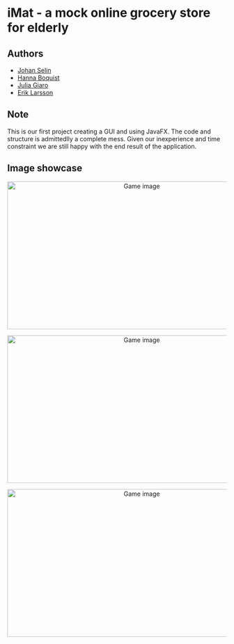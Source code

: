 # iMat - a mock online grocery store for elderly

<h2 id="authors">Authors</h2>
<ul>
  <li><a href="https://github.com/sjohan99"> Johan Selin </a></li>
  <li><a href="https://github.com/hannaboquist"> Hanna Boquist </a></li>
  <li><a href="https://github.com/RevolverGoesPang"> Julia Giaro </a></li>
  <li><a href="https://github.com/erra-ch"> Erik Larsson </a></li>
</ul>


<h2 id="note">Note</h2>

This is our first project creating a GUI and using JavaFX. The code and structure is admittedlly a complete mess. Given our inexperience and time constraint we are still happy with the end result of the application.

<h2 id="showcase">Image showcase</h2>

<p align="center"> 
  <img src="https://i.imgur.com/pJofrBz.jpeg" alt="Game image" width="602" height="338"/>
</p>

<p align="center"> 
  <img src="https://i.imgur.com/4m1AVEj.png" alt="Game image" width="602" height="338"/>
</p>

<p align="center"> 
  <img src="https://i.imgur.com/ZrMKJlE.jpeg" alt="Game image" width="602" height="338"/>
</p>

